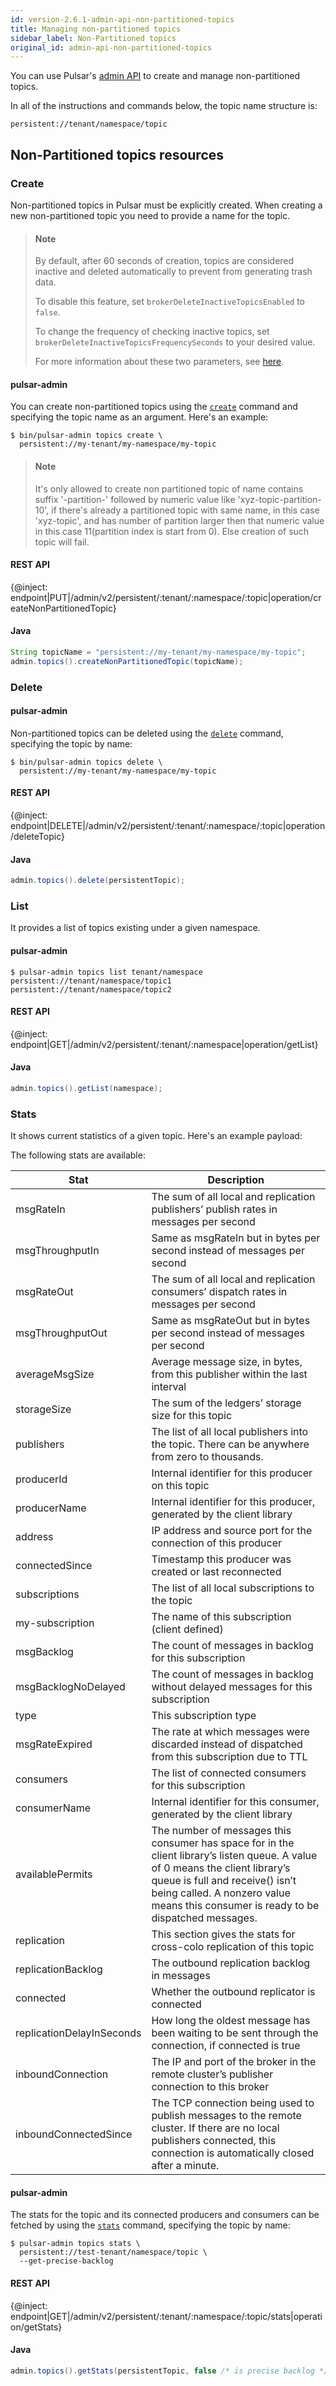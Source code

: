 ```yaml
---
id: version-2.6.1-admin-api-non-partitioned-topics
title: Managing non-partitioned topics
sidebar_label: Non-Partitioned topics
original_id: admin-api-non-partitioned-topics
---
```



You can use Pulsar's [admin API](admin-api-overview.md) to create and manage non-partitioned topics.

In all of the instructions and commands below, the topic name structure is:

```shell
persistent://tenant/namespace/topic
```

## Non-Partitioned topics resources

### Create

Non-partitioned topics in Pulsar must be explicitly created. When creating a new non-partitioned topic you
need to provide a name for the topic.

> #### Note
>
> By default, after 60 seconds of creation, topics are considered inactive and deleted automatically to prevent from generating trash data.
>
> To disable this feature, set `brokerDeleteInactiveTopicsEnabled`  to `false`.
>
> To change the frequency of checking inactive topics, set `brokerDeleteInactiveTopicsFrequencySeconds` to your desired value.
>
> For more information about these two parameters, see [here](reference-configuration.md#broker).

#### pulsar-admin

You can create non-partitioned topics using the [`create`](reference-pulsar-admin.md#create-3)
command and specifying the topic name as an argument.
Here's an example:

```shell
$ bin/pulsar-admin topics create \
  persistent://my-tenant/my-namespace/my-topic
```

> #### Note
>
> It's only allowed to create non partitioned topic of name contains suffix '-partition-' followed by numeric value like
> 'xyz-topic-partition-10', if there's already a partitioned topic with same name, in this case 'xyz-topic', and has
> number of partition larger then that numeric value in this case 11(partition index is start from 0). Else creation of such topic will fail.

#### REST API

{@inject: endpoint|PUT|/admin/v2/persistent/:tenant/:namespace/:topic|operation/createNonPartitionedTopic}

#### Java

```java
String topicName = "persistent://my-tenant/my-namespace/my-topic";
admin.topics().createNonPartitionedTopic(topicName);
```

### Delete

#### pulsar-admin

Non-partitioned topics can be deleted using the
[`delete`](reference-pulsar-admin.md#delete-4) command, specifying the topic by name:

```shell
$ bin/pulsar-admin topics delete \
  persistent://my-tenant/my-namespace/my-topic
```

#### REST API

{@inject: endpoint|DELETE|/admin/v2/persistent/:tenant/:namespace/:topic|operation/deleteTopic}

#### Java

```java
admin.topics().delete(persistentTopic);
```

### List

It provides a list of topics existing under a given namespace.  

#### pulsar-admin

```shell
$ pulsar-admin topics list tenant/namespace
persistent://tenant/namespace/topic1
persistent://tenant/namespace/topic2
```

#### REST API

{@inject: endpoint|GET|/admin/v2/persistent/:tenant/:namespace|operation/getList}

#### Java

```java
admin.topics().getList(namespace);
```

### Stats

It shows current statistics of a given topic. Here's an example payload:

The following stats are available:

|Stat|Description|
|----|-----------|
|msgRateIn|The sum of all local and replication publishers’ publish rates in messages per second|
|msgThroughputIn|Same as msgRateIn but in bytes per second instead of messages per second|
|msgRateOut|The sum of all local and replication consumers’ dispatch rates in messages per second|
|msgThroughputOut|Same as msgRateOut but in bytes per second instead of messages per second|
|averageMsgSize|Average message size, in bytes, from this publisher within the last interval|
|storageSize|The sum of the ledgers’ storage size for this topic|
|publishers|The list of all local publishers into the topic. There can be anywhere from zero to thousands.|
|producerId|Internal identifier for this producer on this topic|
|producerName|Internal identifier for this producer, generated by the client library|
|address|IP address and source port for the connection of this producer|
|connectedSince|Timestamp this producer was created or last reconnected|
|subscriptions|The list of all local subscriptions to the topic|
|my-subscription|The name of this subscription (client defined)|
|msgBacklog|The count of messages in backlog for this subscription|
|msgBacklogNoDelayed|The count of messages in backlog without delayed messages for this subscription|
|type|This subscription type|
|msgRateExpired|The rate at which messages were discarded instead of dispatched from this subscription due to TTL|
|consumers|The list of connected consumers for this subscription|
|consumerName|Internal identifier for this consumer, generated by the client library|
|availablePermits|The number of messages this consumer has space for in the client library’s listen queue. A value of 0 means the client library’s queue is full and receive() isn’t being called. A nonzero value means this consumer is ready to be dispatched messages.|
|replication|This section gives the stats for cross-colo replication of this topic|
|replicationBacklog|The outbound replication backlog in messages|
|connected|Whether the outbound replicator is connected|
|replicationDelayInSeconds|How long the oldest message has been waiting to be sent through the connection, if connected is true|
|inboundConnection|The IP and port of the broker in the remote cluster’s publisher connection to this broker|
|inboundConnectedSince|The TCP connection being used to publish messages to the remote cluster. If there are no local publishers connected, this connection is automatically closed after a minute.|

#### pulsar-admin

The stats for the topic and its connected producers and consumers can be fetched by using the
[`stats`](reference-pulsar-admin.md#stats) command, specifying the topic by name:

```shell
$ pulsar-admin topics stats \
  persistent://test-tenant/namespace/topic \
  --get-precise-backlog
```

#### REST API

{@inject: endpoint|GET|/admin/v2/persistent/:tenant/:namespace/:topic/stats|operation/getStats}

#### Java

```java
admin.topics().getStats(persistentTopic, false /* is precise backlog */);
```
